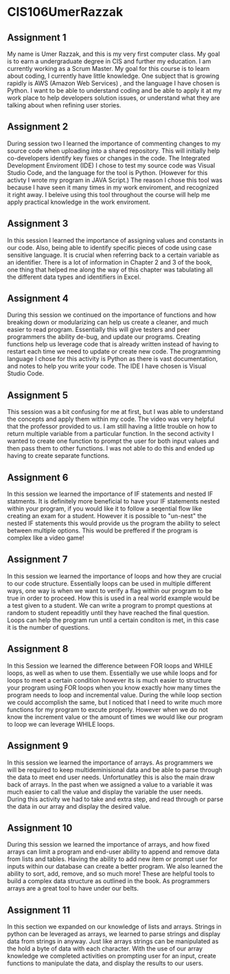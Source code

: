 # CIS106UmerRazzak


## Assignment 1
My name is Umer Razzak, and this is my very first computer class. My goal is to earn a undergraduate degree in CIS and further my education. I am currently working as a Scrum Master. My goal for this course is to learn about coding, I currently have little knowledge. One subject that is growing rapidly is AWS (Amazon Web Services) , and the language I have chosen is Python. I want to be able to understand coding and be able to apply it at my work place to help developers solution issues, or understand what they are talking about when refining user stories. 


## Assignment 2
During session two I learned the importance of commenting changes to my source code when uploading into a shared repository. This will initially help co-developers identify key fixes or changes in the code. The Integrated Development Enviroment (IDE) I chose to test my source code was Visual Studio Code, and the language for the tool is Python. (However for this activty I wrote my program in JAVA Script.) The reason I chose this tool was because I have seen it many times in my work enviroment, and recognized it right away. I beleive using this tool throughout the course will help me apply practical knowledge in the work enviroment.


## Assignment 3
In this session I learned the importance of assigning values and constants in our code. Also, being able to identify specific pieces of code using case sensitive language. It is crucial when referring back to a certain variable as an identifier. There is a lot of information in Chapter 2 and 3 of the book, one thing that helped me along the way of this chapter was tabulating all the different data types and identifiers in Excel.


## Assignment 4
During this session we continued on the importance of functions and how breaking down or modularizing can help us create a cleaner, and much easier to read program. Essentially this will give testers and peer programmers the ability de-bug, and update our programs. Creating functions help us leverage code that is already written instead of having to restart each time we need to update or create new code. The programming language I chose for this activity is Python as there is vast documentation, and notes to help you write your code. The IDE I have chosen is Visual Studio Code.


## Assignment 5
This session was a bit confusing for me at first, but I was able to understand the concepts and apply them within my code. The video was very helpful that the professor provided to us. I am still having a little trouble on how to return multiple variable from a particular function.﻿﻿﻿﻿﻿﻿﻿﻿﻿﻿﻿﻿﻿﻿﻿﻿﻿﻿﻿﻿﻿﻿﻿﻿﻿﻿﻿﻿﻿﻿﻿﻿﻿﻿﻿ In the second activity I wanted to create one function to prompt the user for both input values and then pass them to other functions. I was not able to do this and ended up having to create separate functions.


## Assignment 6
In this session we learned the importance of IF statements and nested IF statments. It is definitely more beneficial to have your IF statements nested within your program, if you would like it to follow a seqential flow like creating an exam for a student. However it is possible to "un-nest" the nested IF statements this would provide us the program the ability to select between multiple options. This would be preffered if the program is complex like a video game!


## Assignment 7
In this session we learned the importance of loops and how they are crucial to our code structure. Essentially loops can be used in multiple different ways, one way is when we want to verify a flag within our program to be true in order to proceed. How this is used in a real world example would be a test given to a student. We can write a program to prompt questions at random to student repeaditly until they have reached the final question. Loops can help the program run until a certain conditon is met, in this case it is the number of questions. 


## Assignment 8
In this Session we learned the difference between FOR loops and WHILE loops, as well as when to use them. Essentially we use while loops and for loops to meet a certain condition however its is much easier to structure your program using FOR loops when you know exactly how many times the program needs to loop and incremental value. During the while loop section we could accomplish the same, but I noticed that I need to write much more functions for my program to excute properly. However when we do not know the increment value or the amount of times we would like our program to loop we can leverage WHILE loops.


## Assignment 9
In this session we learned the importance of arrays. As programmers we will be required to keep multideminisional data and be able to parse through the data to meet end user needs. Unfortunatley this is also the main draw back of arrays. In the past when we assigned a value to a variable it was much easier to call the value and display the variable the user needs. During this activity we had to take and extra step, and read through or parse the data in our array and display the desired value.


## Assignment 10
During this session we learned the importance of arrays, and how fixed arrays can limit a program and end-user ability to append and remove data from lists and tables. Having the ability to add new item or prompt user for inputs within our database can create a better program. We also learned the ability to sort, add, remove, and so much more! These are helpful tools to build a complex data structure as outlined in the book. As programmers arrays are a great tool to have under our belts.


## Assignment 11
In this section we expanded on our knowledge of lists and arrays. Strings in python can be leveraged as arrays, we learned to parse strings and display data from strings in anyway. Just like arrays strings can be manipulated as the hold a byte of data with each character. With the use of our array knowledge we completed activities on prompting user for an input, create functions to manipulate the data, and display the results to our users.
